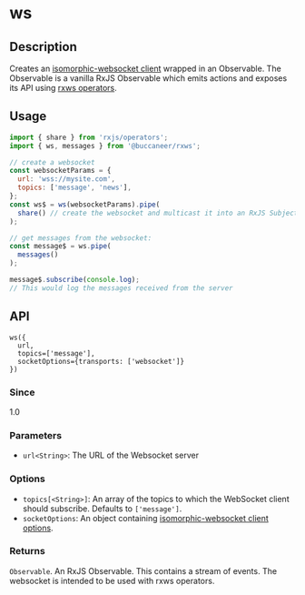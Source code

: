 # ws

## Description

Creates an [isomorphic-websocket client](https://www.npmjs.com/package/isomorphic-ws) wrapped in an Observable.  The Observable is a vanilla RxJS Observable which emits actions and exposes its API using [rxws operators](https://brianbuccaneer.gitbook.io/rxws/api/operators).

## Usage
```javascript
import { share } from 'rxjs/operators';
import { ws, messages } from '@buccaneer/rxws';

// create a websocket
const websocketParams = {
  url: 'wss://mysite.com',
  topics: ['message', 'news'],
};
const ws$ = ws(websocketParams).pipe(
  share() // create the websocket and multicast it into an RxJS Subject
);

// get messages from the websocket:
const message$ = ws.pipe(
  messages()
);

message$.subscribe(console.log);
// This would log the messages received from the server
```

## API
```
ws({
  url,
  topics=['message'],
  socketOptions={transports: ['websocket']}
})
```

### Since
1.0

### Parameters
  * `url<String>`: The URL of the Websocket server

### Options
  * `topics[<String>]`: An array of the topics to which the WebSocket client should subscribe. Defaults to `['message']`.
  * `socketOptions`: An object containing [isomorphic-websocket client options](https://www.npmjs.com/package/isomorphic-ws).

### Returns
`Observable`. An RxJS Observable.  This contains a stream of events.  The websocket is intended to be used with rxws operators.



